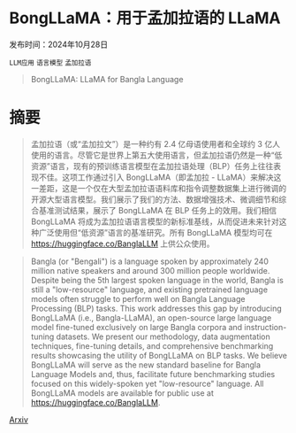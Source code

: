# BongLLaMA：用于孟加拉语的 LLaMA

发布时间：2024年10月28日

`LLM应用` `语言模型` `孟加拉语`

> BongLLaMA: LLaMA for Bangla Language

# 摘要

> 孟加拉语（或“孟加拉文”）是一种约有 2.4 亿母语使用者和全球约 3 亿人使用的语言。尽管它是世界上第五大使用语言，但孟加拉语仍然是一种“低资源”语言，现有的预训练语言模型在孟加拉语处理（BLP）任务上往往表现不佳。这项工作通过引入 BongLLaMA（即孟加拉 - LLaMA）来解决这一差距，这是一个仅在大型孟加拉语语料库和指令调整数据集上进行微调的开源大型语言模型。我们展示了我们的方法、数据增强技术、微调细节和综合基准测试结果，展示了 BongLLaMA 在 BLP 任务上的效用。我们相信 BongLLaMA 将成为孟加拉语语言模型的新标准基线，从而促进未来针对这种广泛使用但“低资源”语言的基准研究。所有 BongLLaMA 模型均可在 https://huggingface.co/BanglaLLM 上供公众使用。

> Bangla (or "Bengali") is a language spoken by approximately 240 million native speakers and around 300 million people worldwide. Despite being the 5th largest spoken language in the world, Bangla is still a "low-resource" language, and existing pretrained language models often struggle to perform well on Bangla Language Processing (BLP) tasks. This work addresses this gap by introducing BongLLaMA (i.e., Bangla-LLaMA), an open-source large language model fine-tuned exclusively on large Bangla corpora and instruction-tuning datasets. We present our methodology, data augmentation techniques, fine-tuning details, and comprehensive benchmarking results showcasing the utility of BongLLaMA on BLP tasks. We believe BongLLaMA will serve as the new standard baseline for Bangla Language Models and, thus, facilitate future benchmarking studies focused on this widely-spoken yet "low-resource" language. All BongLLaMA models are available for public use at https://huggingface.co/BanglaLLM.

[Arxiv](https://arxiv.org/abs/2410.21200)